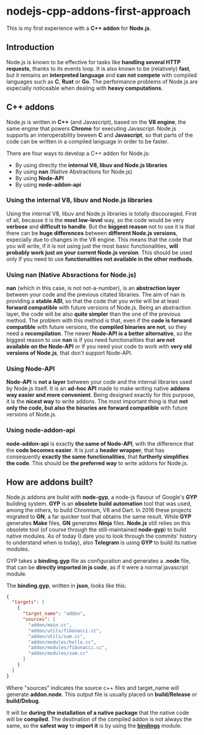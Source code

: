 # nodejs-cpp-addons-first-approach
This is my first experience with a **C++ addon** for **Node.js**.

## Introduction

Node.js is known to be effective for tasks like **handling several HTTP requests**, thanks to its events loop. It is also known to be (relatively) **fast**, but it remains an **interpreted language** and **can not compete** with compiled languages such as **C**, **Rust** or **Go**. The performance problems of Node.js are expecially noticeable when dealing with **heavy computations**.

## C++ addons

Node.js is written in **C++** (and Javascript), based on the **V8 engine**, the same engine that powers **Chrome** for executing Javascript. Node.js supports an interoperability beween **C** and **Javascript**, so that parts of the code can be written in a compiled language in order to be faster.

There are four ways to develop a C++ addon for Node.js:
* By using directly the **internal V8, libuv and Node.js libraries**
* By using **nan** (Native Abstractions for Node.js)
* By using **Node-API**
* By using **node-addon-api**

### Using the internal V8, libuv and Node.js libraries

Using the internal V8, libuv and Node.js libraries is totally discouraged. First of all, because it is the **most low-level** way, so the code would be very **verbose** and **difficult to handle**. But the **biggest reason** not to use it is that there can be **huge differences** between **different Node.js versions**, expecially due to changes in the V8 engine. This means that the code that you will write, if it is not using just the most basic functionalities, **will probably work just on your current Node.js version**. This should be used only if you need to use **functionalities not available in the other methods**.

### Using nan (Native Absractions for Node.js)

**nan** (which in this case, is not not-a-number), is an **abstraction layer** between your code and the previous citated libraries. The aim of nan is providing a **stable ABI**, so that the code that you write will be at least **forward compatible** with future versions of Node.js. Being an abstraction layer, the code will be also **quite simpler** than the one of the previous method. The problem with this method is that, even if the **code is forward compatible** with future versions, the **compiled binaries are not**, so they need a **recompilation**. The newer 
**Node-API is a better alternative**, so the biggest reason to use **nan** is if you need functionalities that **are not available on the Node-API** or if you need your code to work with **very old versions of Node.js**, that don't support Node-API.

### Using Node-API

**Node-API** is **not a layer** between your code and the internal libraries used by Node.js itself. It is an **ad-hoc API** made to make writing native **addons way easier and more convenient**. Being designed exactly for this purpose, it is the **nicest way** to write addons. The most important thing is that **not only the code, but also the binaries are forward compatible** with future versions of Node.js.

### Using node-addon-api

**node-addon-api** is exactly **the same of Node-API**, with the difference that the **code becomes easier**. It is just a **header wrapper**, that has consequently **exactly the same functionalities**, that **furtherly simplifies the code**. This should be **the preferred way** to write addons for Node.js.


## How are addons built?

Node.js addons are build with **node-gyp**, a node-js flavour of Google's **GYP** building system. **GYP** is an **obsolete build automation** tool that was used, among the others, to build Chromium, V8 and Dart. In 2016 these projects migrated to **GN**, a far quicker tool that obtains the same result. While **GYP** generates **Make** files, **GN** generates **Ninja** files. **Node.js** still relies on this obsolete tool (of course through the still-maintained **node-gyp**) to build native modules. As of today (I dare you to look through the commits' history to understand when is today), also **Telegram** is using **GYP** to build its native modules.

GYP takes a **binding.gyp** file as configuration and generates a **.node** file, that can be **directly imported in js code**, as if it were a normal javascript module.

The **binding.gyp**, written in **json**, looks like this:

```json
{
  "targets": [
    {
      "target_name": "addon",
      "sources": [
        "addon/main.cc",
        "addon/utils/fibonacci.cc",
        "addon/utils/sum.cc",
        "addon/modules/hello.cc",
        "addon/modules/fibonacci.cc",
        "addon/modules/sum.cc"
      ]
    }
  ]
}
```

Where "sources" indicates the source c++ files and target_name will generate **addon.node**. This output file is usually placed on **build/Release** or **build/Debug**.

It will be **during the installation of a native package** that the native code will be **compiled**. The destination of the compiled addon is not always the same, so the **safest way** to **import it** is by using the **[bindings](https://github.com/TooTallNate/node-bindings)** module.


